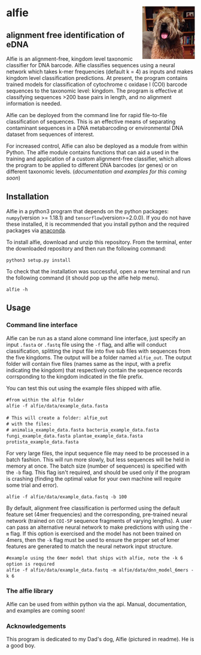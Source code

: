 # alfie <img src="alfie/data/alfie.jpeg" height="140" align="right" alt="Alfie"/>
## alignment free identification of eDNA

Alfie is an alignment-free, kingdom level taxonomic classifier for DNA barcode. Alfie classifies sequences using a neural network which takes k-mer frequencies (default k = 4) as inputs and makes kingdom level classification predictions. At present, the program contains trained models for classification of cytochrome c oxidase I (COI) barcode sequences to the taxonomic level: kingdom. The program is effective at classifying sequences >200 base pairs in length, and no alignment information is needed. 

Alfie can be deployed from the command line for rapid file-to-file classification of sequences. This is an effective means of separating contaminant sequences in a DNA metabarcoding or environmental DNA dataset from sequences of interest. 

For increased control, Alfie can also be deployed as a module from within Python. The alfie module contains functions that can aid a used in the training and application of a custom alignment-free classifier, which allows the program to be applied to different DNA barcodes (or genes) or on different taxonomic levels. (*documentation and examples for this coming soon*)

## Installation

Alfie in a python3 program that depends on the python packages: `numpy`(version >= 1.18.1) and `tensorflow`(version>=2.0.0). If you do not have these installed, it is recommended that you install python and the required packages via [anaconda](https://www.anaconda.com/distribution/).

To install alfie, download and unzip this repository. From the terminal, enter the downloaded repository and then run the following command:
```
python3 setup.py install
```
To check that the installation was successful, open a new terminal and run the following command (it should pop up the alfie help menu).
```
alfie -h
```


## Usage 
### Command line interface
Alfie can be run as a stand alone command line interface, just specify an input `.fasta` or `.fastq` file using the `-f` flag, and alfie will conduct classification, splitting the input file into five sub files with sequences from the five kingdoms. The output will be a folder named `alfie_out`. The output folder will contain five files (names same as the input, with a prefix indicating the kingdom) that respectively contain the sequence records corrsponding to the kingdom indicated in the file prefix.

You can test this out using the example files shipped with aflie.
```
#from within the alfie folder
alfie -f alfie/data/example_data.fasta

# This will create a folder: alfie_out
# with the files: 
# animalia_example_data.fasta bacteria_example_data.fasta fungi_example_data.fasta plantae_example_data.fasta protista_example_data.fasta

```

For very large files, the input sequence file may need to be processed in a batch fashion. This will run more slowly, but less sequences will be held in memory at once. The batch size (number of sequences) is specified with the `-b` flag. This flag isn't required, and should be used only if the program is crashing (finding the optimal value for your own machine will require some trial and error).
```
alfie -f alfie/data/example_data.fastq -b 100
```

By default, alignment free classification is performed using the default feature set (4mer frequencies) and the corresponding, pre-trained neural network (trained on `COI-5P` sequence fragments of varying lengths). A user can pass an alternative neural network to make predictions with using the `-m` flag. If this option is exercised and the model has not been trained on 4mers, then the `-k` flag must be used to ensure the proper set of kmer features are generated to match the neural network input structure.

```
#example using the 6mer model that ships with alfie, note the -k 6 option is required
alfie -f alfie/data/example_data.fastq -m alfie/data/dnn_model_6mers -k 6
```

### The alfie library
Alfie can be used from within python via the api. Manual, documentation, and examples are coming soon!




### Acknowledgements

This program is dedicated to my Dad's dog, Alfie (pictured in readme). He is a good boy.

